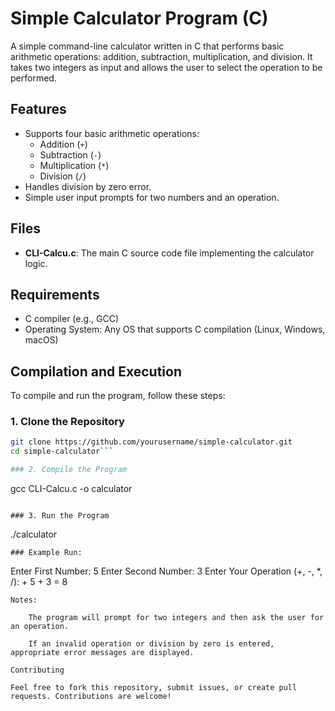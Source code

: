 # Simple Calculator Program (C)

A simple command-line calculator written in C that performs basic arithmetic operations: addition, subtraction, multiplication, and division. It takes two integers as input and allows the user to select the operation to be performed.

## Features

- Supports four basic arithmetic operations:
  - Addition (`+`)
  - Subtraction (`-`)
  - Multiplication (`*`)
  - Division (`/`)
- Handles division by zero error.
- Simple user input prompts for two numbers and an operation.
  
## Files

- **CLI-Calcu.c**: The main C source code file implementing the calculator logic.

## Requirements

- C compiler (e.g., GCC)
- Operating System: Any OS that supports C compilation (Linux, Windows, macOS)

## Compilation and Execution

To compile and run the program, follow these steps:

### 1. Clone the Repository
```bash
git clone https://github.com/yourusername/simple-calculator.git
cd simple-calculator```

### 2. Compile the Program

```
gcc CLI-Calcu.c -o calculator
```

### 3. Run the Program
```
./calculator
```
### Example Run:
```
Enter First Number:
5
Enter Second Number:
3
Enter Your Operation (+, -, *, /): +
5 + 3 = 8
```
Notes:

    The program will prompt for two integers and then ask the user for an operation.

    If an invalid operation or division by zero is entered, appropriate error messages are displayed.

Contributing

Feel free to fork this repository, submit issues, or create pull requests. Contributions are welcome!
